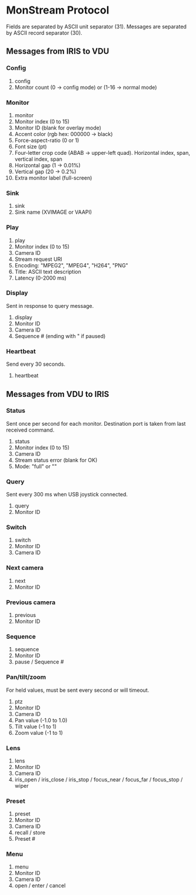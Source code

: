 # MonStream Protocol

Fields are separated by ASCII unit separator (31).
Messages are separated by ASCII record separator (30).

## Messages from IRIS to VDU

### Config

1. config
2. Monitor count (0 -> config mode) or (1-16 -> normal mode)

### Monitor

1. monitor
2. Monitor index (0 to 15)
3. Monitor ID (blank for overlay mode)
4. Accent color (rgb hex: 000000 -> black)
5. Force-aspect-ratio (0 or 1)
6. Font size (pt)
7. Four-letter crop code (ABAB -> upper-left quad).
   Horizontal index, span, vertical index, span
8. Horizontal gap (1 -> 0.01%)
9. Vertical gap (20 -> 0.2%)
10. Extra monitor label (full-screen)

### Sink

1. sink
2. Sink name (XVIMAGE or VAAPI)

### Play

1. play
2. Monitor index (0 to 15)
3. Camera ID
4. Stream request URI
5. Encoding: "MPEG2", "MPEG4", "H264", "PNG"
6. Title: ASCII text description
7. Latency (0-2000 ms)

### Display

Sent in response to query message.

1. display
2. Monitor ID
3. Camera ID
4. Sequence # (ending with " if paused)

### Heartbeat

Send every 30 seconds.

1. heartbeat

## Messages from VDU to IRIS

### Status

Sent once per second for each monitor.  Destination port is taken from last
received command.

1. status
2. Monitor index (0 to 15)
3. Camera ID
4. Stream status error (blank for OK)
5. Mode: "full" or ""

### Query

Sent every 300 ms when USB joystick connected.

1. query
2. Monitor ID

### Switch

1. switch
2. Monitor ID
3. Camera ID

### Next camera

1. next
2. Monitor ID

### Previous camera

1. previous
2. Monitor ID

### Sequence

1. sequence
2. Monitor ID
3. pause / Sequence #

### Pan/tilt/zoom

For held values, must be sent every second or will timeout.

1. ptz
2. Monitor ID
3. Camera ID
4. Pan value (-1.0 to 1.0)
5. Tilt value (-1 to 1)
6. Zoom value (-1 to 1)

### Lens

1. lens
2. Monitor ID
3. Camera ID
4. iris_open / iris_close / iris_stop / focus_near / focus_far / focus_stop / wiper

### Preset

1. preset
2. Monitor ID
3. Camera ID
4. recall / store
5. Preset #

### Menu

1. menu
2. Monitor ID
3. Camera ID
4. open / enter / cancel
